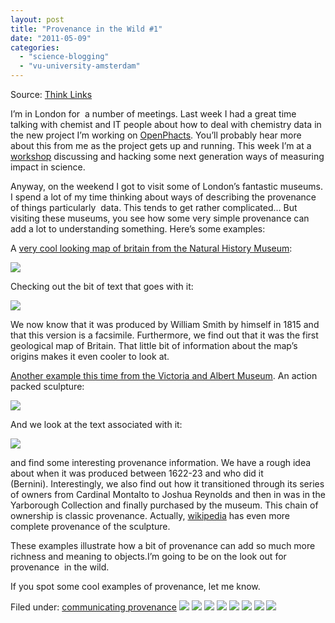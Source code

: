 ```yaml
---
layout: post
title: "Provenance in the Wild #1"
date: "2011-05-09"
categories: 
  - "science-blogging"
  - "vu-university-amsterdam"
---
```


Source: [Think Links](http://thinklinks.wordpress.com/feed/)

I’m in London for  a number of meetings. Last week I had a great time talking with chemist and IT people about how to deal with chemistry data in the new project I’m working on [OpenPhacts](http://www.openphacts.org). You’ll probably hear more about this from me as the project gets up and running. This week I’m at a [workshop](http://thinklinks.wordpress.com/2011/05/06/intro-for-beyond-impact/ "Intro for Beyond Impact") discussing and hacking some next generation ways of measuring impact in science.

Anyway, on the weekend I got to visit some of London’s fantastic museums. I spend a lot of my time thinking about ways of describing the provenance of things particularly  data. This tends to get rather complicated… But visiting these museums, you see how some very simple provenance can add a lot to understanding something. Here’s some examples:

A [very cool looking map of britain from the Natural History Museum](http://www.nhm.ac.uk/natureplus/community/library/blog/2010/08/24/item-of-the-month-no-1-august-2010--william-smith-a-national-treasure?fromGateway=true):

[![](http://thinklinks.files.wordpress.com/2011/05/img_0342.jpg?w=225&h=300)](http://thinklinks.files.wordpress.com/2011/05/img_0342.jpg)

Checking out the bit of text that goes with it:

[![](http://thinklinks.files.wordpress.com/2011/05/img_0343.jpg?w=238&h=300)](http://thinklinks.files.wordpress.com/2011/05/img_0343.jpg)

We now know that it was produced by William Smith by himself in 1815 and that this version is a facsimile. Furthermore, we find out that it was the first geological map of Britain. That little bit of information about the map’s origins makes it even cooler to look at.

[Another example this time from the Victoria and Albert Museum](http://www.vam.ac.uk/images/image/21222-popup.html). An action packed sculpture:

[![](http://thinklinks.files.wordpress.com/2011/05/img_0360.jpg?w=225&h=300)](http://thinklinks.files.wordpress.com/2011/05/img_0360.jpg)

And we look at the text associated with it:

[![](http://thinklinks.files.wordpress.com/2011/05/img_0359.jpg?w=300&h=225)](http://thinklinks.files.wordpress.com/2011/05/img_0359.jpg)

and find some interesting provenance information. We have a rough idea about when it was produced between 1622-23 and who did it (Bernini). Interestingly, we also find out how it transitioned through its series of owners from Cardinal Montalto to Joshua Reynolds and then in was in the Yarborough Collection and finally purchased by the museum. This chain of ownership is classic provenance. Actually, [wikipedia](http://en.wikipedia.org/wiki/Neptune_and_Triton_(Bernini)) has even more complete provenance of the sculpture.

These examples illustrate how a bit of provenance can add so much more richness and meaning to objects.I’m going to be on the look out for provenance  in the wild.

If you spot some cool examples of provenance, let me know.

  
Filed under: [communicating provenance](http://thinklinks.wordpress.com/category/communicating-provenance/) [![](http://feeds.wordpress.com/1.0/comments/thinklinks.wordpress.com/296/)](http://feeds.wordpress.com/1.0/gocomments/thinklinks.wordpress.com/296/) [![](http://feeds.wordpress.com/1.0/delicious/thinklinks.wordpress.com/296/)](http://feeds.wordpress.com/1.0/godelicious/thinklinks.wordpress.com/296/) [![](http://feeds.wordpress.com/1.0/facebook/thinklinks.wordpress.com/296/)](http://feeds.wordpress.com/1.0/gofacebook/thinklinks.wordpress.com/296/) [![](http://feeds.wordpress.com/1.0/twitter/thinklinks.wordpress.com/296/)](http://feeds.wordpress.com/1.0/gotwitter/thinklinks.wordpress.com/296/) [![](http://feeds.wordpress.com/1.0/stumble/thinklinks.wordpress.com/296/)](http://feeds.wordpress.com/1.0/gostumble/thinklinks.wordpress.com/296/) [![](http://feeds.wordpress.com/1.0/digg/thinklinks.wordpress.com/296/)](http://feeds.wordpress.com/1.0/godigg/thinklinks.wordpress.com/296/) [![](http://feeds.wordpress.com/1.0/reddit/thinklinks.wordpress.com/296/)](http://feeds.wordpress.com/1.0/goreddit/thinklinks.wordpress.com/296/) ![](http://stats.wordpress.com/b.gif?host=thinklinks.wordpress.com&blog=5274753&post=296&subd=thinklinks&ref=&feed=1)
